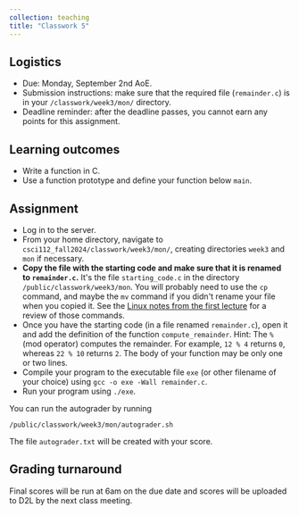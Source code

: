 ```yaml
---
collection: teaching
title: "Classwork 5"
---
```


## Logistics
* Due: Monday, September 2nd AoE.
* Submission instructions: make sure that the required file (`remainder.c`) is in your
	`/classwork/week3/mon/` directory.
* Deadline reminder: after the deadline passes, you cannot earn any points for
	this assignment.

## Learning outcomes
* Write a function in C.
* Use a function prototype and define your function below `main`.

## Assignment

* Log in to the server.
* From your home directory, navigate to `csci112_fall2024/classwork/week3/mon/`, creating directories `week3` and `mon` if necessary.
* **Copy the file with the starting code and make sure that it is renamed to `remainder.c`.** It's the file `starting_code.c` in the directory `/public/classwork/week3/mon`. You will probably need to use the `cp` command, and maybe the `mv` command if you didn't rename your file when you copied it. See the [Linux notes from the first lecture](https://fangtian-zhong.github.io/teaching/csci112-fall-2024/lectures/tools) for a review of those commands.
* Once you have the starting code (in a file renamed `remainder.c`), open it
	and add the definition of the function `compute_remainder`.
Hint: The `%` (mod operator) computes the remainder. For example, `12 % 4` returns
	`0`, whereas `22 % 10` returns `2`. The body of your function may be only
	one or two lines.
* Compile your program to the executable file `exe` (or other filename of your
	choice) using `gcc -o exe -Wall remainder.c`.
* Run your program using `./exe`.

You can run the autograder by running
```
/public/classwork/week3/mon/autograder.sh
```

The file `autograder.txt` will be created with your score.

## Grading turnaround
Final scores will be run at 6am on the due date and scores will be
uploaded to D2L by the next class meeting.
